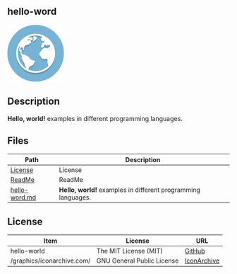 ## hello-word

![hello-world Logo](graphics/iconarchive.com/globe-icon.png)

## Description

**Hello, world!** examples in different programming languages.

## Files

Path | Description
---- | -----------
[License](license) | License
[ReadMe](readme.md) | ReadMe
[hello-word.md](hello-world.md) | **Hello, world!** examples in different programming languages.

## License

Item | License | URL
---- | ------- | ---
hello-world | The MIT License (MIT) | [GitHub](https://github.com/coding-samurai/hello-world/blob/master/LICENSE)
/graphics/iconarchive.com/ | GNU General Public License | [IconArchive](http://www.iconarchive.com/artist/elegantthemes.html)

